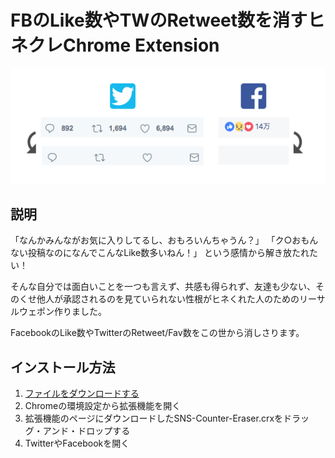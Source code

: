 FBのLike数やTWのRetweet数を消すヒネクレChrome Extension
===============

![ss](https://raw.githubusercontent.com/ayakix/SNS-Counter-Eraser/master/ss.png)

## 説明
「なんかみんながお気に入りしてるし、おもろいんちゃうん？」
「ク○おもんない投稿なのになんでこんなLike数多いねん！」
という感情から解き放たれたい！

そんな自分では面白いことを一つも言えず、共感も得られず、友達も少ない、そのくせ他人が承認されるのを見ていられない性根がヒネくれた人のためのリーサルウェポン作りました。

FacebookのLike数やTwitterのRetweet/Fav数をこの世から消しさります。

## インストール方法
1. [ファイルをダウンロードする](https://github.com/ayakix/SNS-Counter-Eraser/raw/master/SNS-Counter-Eraser.crx)
2. Chromeの環境設定から拡張機能を開く
3. 拡張機能のページにダウンロードしたSNS-Counter-Eraser.crxをドラッグ・アンド・ドロップする
4. TwitterやFacebookを開く
